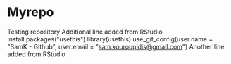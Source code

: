 # Myrepo
Testing repository
Additional line added from RStudio
install.packages("usethis")
library(usethis)
use_git_config(user.name = "SamK - Github", user.email = "sam.kouroupidis@gmail.com")
Another line added from RStudio
